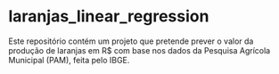 # laranjas_linear_regression
Este repositório contém um projeto que pretende prever o valor da produção de laranjas em R$ com base nos dados da Pesquisa Agrícola Municipal (PAM), feita pelo IBGE. 
